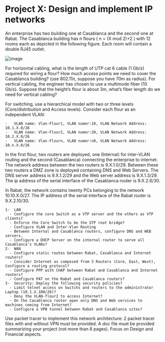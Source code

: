 # Project X: Design and implement IP networks

An enterprise has two building one at Casablanca and the second one at Rabat. The Casablanca building has n flours
( n = (X mod 2)+2 ) with 12 rooms each as depicted in the following figure. Each room will contain a double RJ45 outlet.

![image](https://user-images.githubusercontent.com/45466806/75111022-83a36380-5635-11ea-8e38-d098839a5d41.png)

For horizontal cabling, what is the length of UTP cat 6 cable (1 Gb/s) required for wiring a flour?
How much access points we need to cover the Casablanca building? (use 802.11n, suppose you have 70m as radius).
For vertical cabling, the engineer has chosen to use a multimode fiber (10 Gb/s). Suppose that the height’s flour is about 3m, what’s fiber length do we need for vertical cabling?

For switching, use a hierarchical model with two or three levels (Core/distribution and Access levels). 
Consider each flour as an independent VLAN:

```shell
-	VLAN name: Vlan-Flour1, VLAN numer:10, VLAN Network Address: 10.1.X.0/26
-	VLAN name: Vlan-Flour2, VLAN numer:20, VLAN Network Address: 10.2.X.0/26
-	VLAN name: Vlan-Flourn, VLAN numer:n0, VLAN Network Address: 10.n.X.0/26
```

In the first flour, two routers are deployed, one (Internal) for inter-VLAN routing and the second (Casablanca) connecting the enterprise to internet. The network address between the two routers is 9.X.1.0/29. Between these two routers a DMZ zone is deployed containing DNS and Web Servers. The DNS server address is 9.X.1.2/29 and the Web server address is 9.X.1.3/29.
The ip address of the serial interface of the Casablanca router is 9.X.2.6/30.

In Rabat, the network contains twenty PCs belonging to the network 10.10.X.0/27. 
The IP address of the serial interface of the Rabat router is 9.X.2.10/30.

```shell
1-	LAN
  -	Configure the core Switch as a VTP server and the others as VTP clients?
  -	Enforce the Core Switch to be the STP root bridge?
  -	Configure VLAN and Inter-Vlan Routing
  -	Between Internal and Casablanca routers, configure DNS and WEB servers.
  -	Configure a DHCP Server on the internal router to serve all Casablanca’s VLANs?
2-	WAN
  -	Configure static routes between Rabat, Casablanca and Internet routers?
  -	Consider Internet as composed from 3 Routers (Core, East, West), Configure a routing protocol?
  -	Configure PPP with CHAP between Rabat and Casablanca and Internet routers?
  -	Configure PAT on the Rabat and Casablanca routers?
3-	Security: Deploy the following security policies?
  -	Limit telnet access on Switchs and routers to the administrator Laptop (10.1.X.100/26)?
  -	Deny the VLAN-flour2 to access Internet?
  -	On the Casablanca router open only DNS and Web services to machines coming from Internet?
  -	Configure a VPN tunnel between Rabat and Casablanca sites?
```

Use packet tracer to implement this network architecture: 2 packet tracer files with and without VPN must be provided. A doc file must be provided summarizing your project (not more than 8 pages). Focus on Design and Financial aspects.
